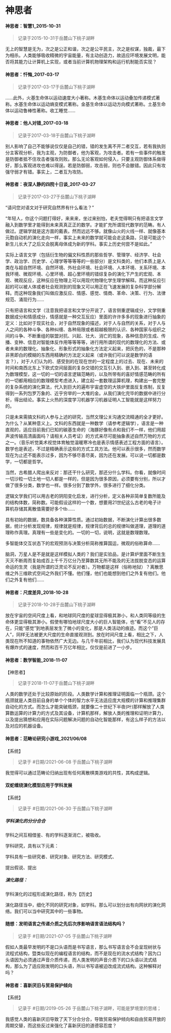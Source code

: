 # 神思者


 




#### 神思者：智慧1_2015-10-31





> 记录于2015-10-31于岳麓山下桃子湖畔





无上的智慧是无为，次之是公正和谐，次之是公平民主，次之是权谋，独裁，最下为相杀。人类能够吸收精微的宇宙能量，有主动创造力，故适应环境发展文明，能否将其能力让计算机上实现，或者当前计算机物理架构和运行机制能否实现？





#### 神思者：忏悔_2017-03-17



> 记录于2017-03-17于岳麓山下桃子湖畔



……此外，火基生命体以运动速度大小著称。木基生命体以运动叠加传递模式著称。水基生命体以运动熵变模式著称。金基生命体以运动方向模式著称。土基生命体以运动鲁棒性著称。收工睡觉……






#### 神思者：他人对错_2017-03-18





> 记录于2017-03-18于岳麓山下桃子湖畔




别人影响了自己不能够说仅仅是自己的错，错的发生离不开二者交互，若有我执则分主客观分析，我为主观，为防御者，他为客观，为攻击者。若有一些事件的触发是防御者抵不住攻击者强攻则败。那么无论客观如何侵入，只要主观防御体系做得好，那么客观进攻也难以得逞。若是防御弱，攻击弱，则也不会酿错。因此只有攻强守弱才有错。事实上，二者互为攻防。



#### 神思者：夜深人静的四院十日谈_2017-03-27





> 记录于2017-03-27于岳麓山下桃子湖畔



“请问您对语文对于研究自然界有什么看法？”

“年轻人，你这个问题打得好，来来来，坐过来别怕，老夫觉得啊只有把语言文学融入到数学里才能得到未来真真正正的数学。才能扩充所谓现代数学的范畴。有人做过。逻辑学就是这方面的戴表。然而远远不够。就像山火的火线一样、就像基本元胞自动机的演化走向一样，事实上未来的数学就可能会走这条路，只是可能这个新生儿长大了之后又会脱离母体成为新的学科。事实上历史何尝不是如此。”

实际上语言文学（包括衍生物的偏文科性质的那些哲学、管理学、经济学、社会学、政治学、历史学、心理学等等等等的一些部分）是文科类的，他们本质上是人类在与超自然环境、自然环境、外社会环境、社会环境、人本环境、关系环境、本我环境、微观环境、心里环境、超心里环境的错综复杂的演化下产生的宏观、本观、微观反应，这种反应在物理上可以用现代物理化学生理学解释。而这种反应引起的可以被人体或者社会观测到的现象又可以用正在飞速发展的复杂科学部分解释。而这种现象我们叫做应激反应、情感、感觉、情商、革命、决策、行为、法律规范、涌现行为……

只有把语言和文学（注意我把语言和文学分开说了，语言侧重逻辑成分，文学侧重数据成分和情感成分，情感就是一种交互反应）里面的许许多多的现象进行抽象的定义：比如对于现实社会，对于自然现象的描述，对于人与自然的关系，对于人与人之间的各种斗争、各种纠缠、各种局限或者超越极限的认识、各种国家与组织之间的斗争、不断重组的联盟对抗、兴起、壮大、消亡的现象，各种信息的生成、传播、变种、信息对智能体反作用等等等等，进行用所谓的现代的数理化的方法、或者未来的数理化、抽象化、形象形式的抽象化方法定义起来，把灰色的，不是那种非黑即白的模糊的东西用精确的方法定义起来（或许我们可以说是数学的语言？），对于人们认为的、感受到的在现在世的一定程度上的过去、现在、未来的时间和南西北东上下欧式空间层面的复杂交错的交互引入到、嵌入到、甚至转化成为数理模型，这一切的一切的语言逻辑范畴的，以及所带有的喜好情感范畴的所有的一切都用相应的数理模型考虑进入，建立起一套数理运算机理，构建出一套完整的复杂系统的演化算法，代入到巨大的遍布宇宙虚空的大铁炉里面反复炼制，反复得到一系列包罗万象的、近乎穷举的一大堆的金。从我们演化完毕的数据中进行分析，得出结论。事实上火热的深度学习机器学习机器证明人工智能就是这样努力的。

只是未来需搞文科的人参与上述的研究，当然文理公关沟通交流精通的全才更好。为什么？从某种意义上。文科的东西就是一种数学（请参考逻辑学），语言是一种直观的，适应目前我们已知的碳基生命的（海豚好像有点和我们不一样，他们用超声波传输高清画面吗？请相关人员考证）的方式来尽可能抽象表述自然万物的方式之一。（音乐听觉美术视觉体育触觉温暖寒冷也是表示情感表述工程方面的语言）。数学也是表述，不过是精确表示这些的方式工具方法。他可以表示很多，然而数学现在为止还不能表示过多，因为不够尽善尽美，因为还在发展。可以说一切都是数学，一切都是哲学。

当然，古希腊人爬出来反对：那还干什么研究，那还分什么学科。你看，就像时间一切沙粒一切土地一切人都是一样的，但是因为很多原因，必须要有分别，所以才做了很多分类，数学也一样。很多分到了数学外，很多进行了细化分类。

逻辑文学我们可以用古老的阴阳变化启发，进行分析，定义各种非简单复数所能及的结构体数，简称数。可能假设这样的一个数，想要用21世纪这么古老的电子计算机存储其离散值需要好多个tb……

具有初始的数据，数具备各种演算性质。通过初始数据，不断演化计算出很多数据，统计分析发现规律，规律就是规律，规律背后的总的规律叫做道理，道理的道理称作真理。真理有一些是变化的。一切的一切，说明，这就是数理数理。

多智能体交互状态下的宏观预测与决策分析简称推算国运，微观的俗称算命……

脑洞，万星人是不是就是这样模拟人类的？我们是实验品，是计算炉里面不断生生灭灭不断周而复始成百上千千万亿分乃至算数其无所不能及的无法拔脱变态的运算命运的生灵（我是所谓的泛灵论不反对者）。万物都是这样（俗称地狱）？离散思维之外三维欧式空间之外我们不懂。他们懂，他们也能想到他们之外复有他们。他们之外复有他们……








#### 神思者：尺度差异_2018-10-28





> 记录于2018-10-28于岳麓山下桃子湖畔





放在宇宙的空间尺度上看，和地球同尺度的星球显得极其渺小，和人类同等级的生命体更显得极其渺小。假使有哪怕地球尺度大小的巨人智能体，也“看”不见人的存在，只能“感觉”到地表层发生了微小的变化，那是人类活动的痕迹。而这个”巨人”，同样无法被更大尺度的生命直接观测到。放在时间尺度上看，相比之下，人类现在所不知道的事物依然广大无边。与几千年前相比，我们认为现代科技发展具有爆炸式的速度，然而和百千万亿年相比，仅仅是前进了一小步。





#### 神思者：数学智能_2018-11-07



<category>【神思者】</category>


> 记录于2018-11-07于岳麓山下桃子湖畔

人类的数学还处于比较原始的阶段。人类数学计算和推理证明面临一个瓶颈。这个瓶颈就是人类目前自身的单个个体的智力水平无法适应庞大规模的计算和推理集群自动化的方式。而怎么才能突破瓶颈，就要像二十世纪下半夜(叶)那样解放了人类算数运算的计算力的方式及其设备，计算机那样，解放人类的推理和证明计算力，以及提出猜想和应用在实际问题解决问题的自动化智能那样，有这么样子的方法以及对应的机器设备。


#### 神思者：范畴论研究小游戏_2021/06/08

<category>【系统】</category>

> 记录于 #日期/2021-06-08 于岳麓山下桃子湖畔

我觉得可以通过范畴论归纳出现有任何离散棋类游戏的共性，其构成逻辑。


#### 双蛇缠绕演化模型应用于学科发展

<category>【系统】</category>

> 记录于 #日期/2021-06-30 于岳麓山下桃子湖畔

##### 学科演化的分分合合

学科之间互相借鉴、有的学科逐渐消亡，被吸收。

学科研究，具有以下元素：

学科具有一些研究者、研究对象、研究方法、研究模式、

提出假说、提出

##### 演化路径：

学科演化的过程形成演化路径，称为【历史】

演化路径当中，细化不同的研究对象，如学科。那么可以划分出有向网状的演化网络。我们可以当中研究其中的一些事物。


#### 随想：发明语言之传递介质之先后次序影响语言语法结构吗？

> 记录于 #日期/2021-07-05 于岳麓山下桃子湖畔

假如人类最早发明的不是口头语而是书写语言，那么书写语言会不会呈现树状与
流程式结构，暨类似现在的编程语言的结构，而不是现在的流水式结构？因为口
头语因为必须通过声音介质传递，而人类发明的声音介质下的口头语以流式结
构，那么为了适应刚发明的口头语，所以书写语被迫改成流式结构。这种解释对
吗？




#### 神思者：喜新厌旧与贸易保护倾向

<category>【系统】</category>

> 记录于 #日期/2019-05-26 于岳麓山下桃子湖畔，可能是梦境里的思绪；

我感觉人类的喜新厌旧导致了天下分合分合，导致贸易保护倾向和自由贸易开放的周期交替，而这些反过来强化了喜新厌旧的道德容忍度？






